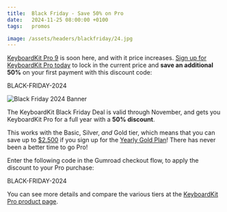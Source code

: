 ```yaml
---
title:  Black Friday - Save 50% on Pro
date:   2024-11-25 08:00:00 +0100
tags:   promos

image: /assets/headers/blackfriday/24.jpg
---
```


[KeyboardKit Pro 9](/pro) is soon here, and with it price increases. [Sign up for KeyboardKit Pro today](/pro) to lock in the current price and **save an additional 50%** on your first payment with this discount code:

<div class="box pro">
  BLACK-FRIDAY-2024
</div>

![Black Friday 2024 Banner]({{page.image}})

The KeyboardKit Black Friday Deal is valid through November, and gets you KeyboardKit Pro for a full year with a **50% discount**.

This works with the Basic, Silver, *and* Gold tier, which means that you can save up to [$2.500](/pro) if you sign up for the [Yearly Gold Plan](/pro)! There has never been a better time to go Pro!

Enter the following code in the Gumroad checkout flow, to apply the discount to your Pro purchase:

<div class="box pro">
  BLACK-FRIDAY-2024
</div>

You can see more details and compare the various tiers at the [KeyboardKit Pro product page](/pro).